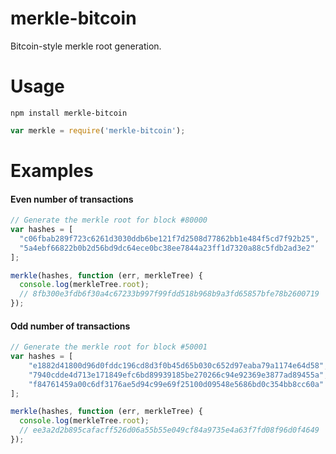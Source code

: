 # merkle-bitcoin
Bitcoin-style merkle root generation.

# Usage

```
npm install merkle-bitcoin
```

``` js
var merkle = require('merkle-bitcoin');
```

# Examples

#### Even number of transactions
``` js
// Generate the merkle root for block #80000
var hashes = [
  "c06fbab289f723c6261d3030ddb6be121f7d2508d77862bb1e484f5cd7f92b25",
  "5a4ebf66822b0b2d56bd9dc64ece0bc38ee7844a23ff1d7320a88c5fdb2ad3e2"
];

merkle(hashes, function (err, merkleTree) {
  console.log(merkleTree.root);
  // 8fb300e3fdb6f30a4c67233b997f99fdd518b968b9a3fd65857bfe78b2600719 
});
```

#### Odd number of transactions
``` js
// Generate the merkle root for block #50001
var hashes = [
    "e1882d41800d96d0fddc196cd8d3f0b45d65b030c652d97eaba79a1174e64d58",
    "7940cdde4d713e171849efc6bd89939185be270266c94e92369e3877ad89455a",
    "f84761459a00c6df3176ae5d94c99e69f25100d09548e5686bd0c354bb8cc60a"
];

merkle(hashes, function (err, merkleTree) {
  console.log(merkleTree.root);
  // ee3a2d2b895cafacff526d06a55b55e049cf84a9735e4a63f7fd08f96d0f4649 
});
```
